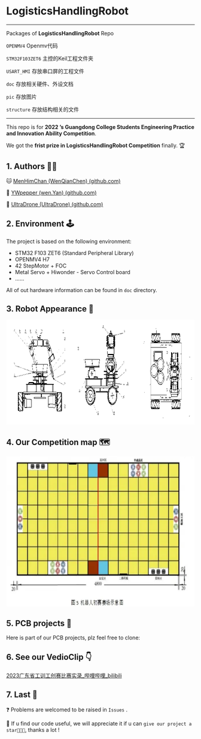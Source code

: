 # LogisticsHandlingRobot

---

Packages of **LogisticsHandlingRobot** Repo

`OPENMV4`  Openmv代码

`STM32F103ZET6`  主控的Keil工程文件夹

`USART_HMI` 存放串口屏的工程文件

`doc`  存放相关硬件、外设文档

`pic`  存放图片

`structure` 存放结构相关的文件

---

This repo is for **2022 ’s Guangdong College Students Engineering Practice and Innovation Ability Competition**.

We got the **frist prize in LogisticsHandlingRobot Competition** finally.  🏆

## 1. Authors 🤜🤛

🐱 [MenHimChan (WenQianChen) (github.com)](https://github.com/MenHimChan)

🐯 [YWpepper (wen.Yan) (github.com)](https://github.com/YWpepper)

🤴 [UltraDrone (UltraDrone) (github.com)](https://github.com/UltraDrone)

## 2. Environment 🕹

The project is based on the following environment:

+ STM32 F103 ZET6 (Standard Peripheral Library)
+ OPENMV4 H7
+ 42 StepMotor + FOC
+ Metal Servo + Hiwonder - Servo Control board 
+ ......

All of out hardware information can be found in `doc` directory.

## 3. Robot Appearance 🤖

<div align=left><img width="1011" height="279" src="./pic/robot.png"/></div>

## 4. Our Competition map 🗺

<div align=left><img width="1035" height="400" src="./pic/map.png"/></div>

## 5. PCB projects 🔨

Here is part of our PCB projects, plz feel free to clone:

## 6. See our VedioClip 👇

[2023广东省工训工创赛比赛实录_哔哩哔哩_bilibili](https://www.bilibili.com/video/BV1Qs4y1S7nz/)

## 7. Last 🙏

❓  Problems are welcomed to be raised in `Issues` .

🙏  If u find our code useful, we will appreciate it if u can `give our project a star🌟🌟🌟`, thanks a lot !





